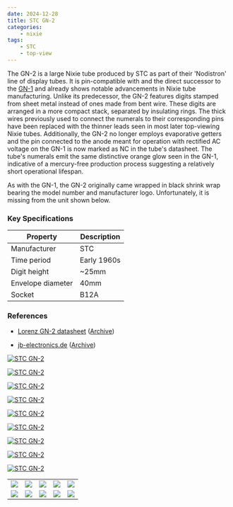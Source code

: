```yaml
---
date: 2024-12-28
title: STC GN-2
categories:
    - nixie
tags:
    - STC
    - top-view
---
```


The GN-2 is a large Nixie tube produced by STC as part of their 'Nodistron' line of display tubes. It is pin-compatible with and the direct successor to the [GN-1](/nixie/stc-gn-1/) and already shows notable advancements in Nixie tube manufacturing. Unlike its predecessor, the GN-2 features digits stamped from sheet metal instead of ones made from bent wire. These digits are arranged in a more compact stack, separated by insulating rings. The thick wires previously used to connect the numerals to their corresponding pins have been replaced with the thinner leads seen in most later top-viewing Nixie tubes. Additionally, the GN-2 no longer employs evaporative getters and the pin connected to the anode meant for operation with rectified AC voltage on the GN-1 is now marked as NC in the tube's datasheet. The tube's numerals emit the same distinctive orange glow seen in the GN-1, indicative of a mercury-free production process suggesting a relatively short operational lifespan.

As with the GN-1, the GN-2 originally came wrapped in black shrink wrap bearing the model number and manufacturer logo. Unfortunately, it is missing from the unit shown below.

### Key Specifications

| Property          | Description |
|-------------------|-------------|
| Manufacturer      | STC         |
| Time period       | Early 1960s |
| Digit height      | ~25mm       |
| Envelope diameter | 40mm        |
| Socket            | B12A        |

### References

- [Lorenz GN-2 datasheet](https://www.tube-tester.com/sites/nixie/dat_arch/GN2.pdf) ([Archive](https://web.archive.org/web/20240424052334/http://tube-tester.com/sites/nixie/dat_arch/GN2.pdf))

- [jb-electronics.de](http://jb-electronics.de/html/elektronik/nixies//n_gn2a.htm) ([Archive](https://web.archive.org/web/20190324200605/http://jb-electronics.de/html/elektronik/nixies//n_gn2a.htm))


[![STC GN-2](assets/1.jpg)](assets/1.jpg)

[![STC GN-2](assets/2.jpg)](assets/2.jpg)

[![STC GN-2](assets/4.jpg)](assets/4.jpg)

[![STC GN-2](assets/5.jpg)](assets/5.jpg)

[![STC GN-2](assets/6.jpg)](assets/6.jpg)

[![STC GN-2](assets/7.jpg)](assets/7.jpg)

[![STC GN-2](assets/8.jpg)](assets/8.jpg)

[![STC GN-2](assets/10.jpg)](assets/10.jpg)

[![STC GN-2](assets/21.jpg)](assets/21.jpg)

<table>
    <tr>
        <td>
            <a href="assets/11.jpg">
                <img src="assets/11.jpg">
            </a>
        </td>
        <td>
            <a href="assets/12.jpg">
                <img src="assets/12.jpg">
            </a>
        </td>
        <td>
            <a href="assets/13.jpg">
                <img src="assets/13.jpg">
            </a>
        </td>
         <td>
            <a href="assets/14.jpg">
                <img src="assets/14.jpg">
            </a>
        </td>
        <td>
            <a href="assets/15.jpg">
                <img src="assets/15.jpg">
            </a>
        </td>
    </tr>
    <tr>
        <td>
            <a href="assets/16.jpg">
                <img src="assets/16.jpg">
            </a>
        </td>
        <td>
            <a href="assets/17.jpg">
                <img src="assets/17.jpg">
            </a>
        </td>
        <td>
            <a href="assets/18.jpg">
                <img src="assets/18.jpg">
            </a>
        </td>
         <td>
            <a href="assets/19.jpg">
                <img src="assets/19.jpg">
            </a>
        </td>
        <td>
            <a href="assets/20.jpg">
                <img src="assets/20.jpg">
            </a>
        </td>
    </tr>
</table>